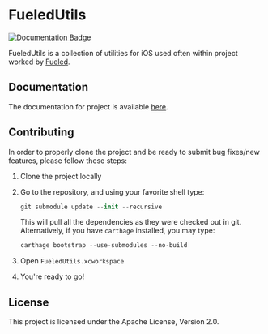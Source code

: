 # FueledUtils

[![Documentation Badge](https://cdn.rawgit.com/Fueled/ios-utilities/master/docs/badge.svg)](https://cdn.rawgit.com/Fueled/ios-utilities/master/docs/index.html)

FueledUtils is a collection of utilities for iOS used often within project worked by [Fueled](https://fueled.com).

## Documentation

The documentation for project is available [here](https://cdn.rawgit.com/Fueled/ios-utilities/master/docs/index.html).

## Contributing

In order to properly clone the project and be ready to submit bug fixes/new features, please follow these steps:

1. Clone the project locally
2. Go to the repository, and using your favorite shell type:  

    ```swift
    git submodule update --init --recursive
    ```

    This will pull all the dependencies as they were checked out in git.
    Alternatively, if you have `carthage` installed, you may type:
    
    ```swift
    carthage bootstrap --use-submodules --no-build
    ```

3. Open `FueledUtils.xcworkspace`
4. You're ready to go!

## License

This project is licensed under the Apache License, Version 2.0.
